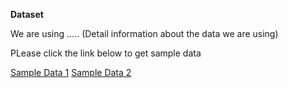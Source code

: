 
 **Dataset** 

 We are using ..... (Detail information about the data we are using) 

 PLease click the link below to get sample data 

 [Sample Data 1](https://github.com/ananda2016/MacTrackz/blob/master/SampleData/data1.txt) 
 [Sample Data 2](https://github.com/ananda2016/MacTrackz/blob/master/SampleData/data2.txt) 
